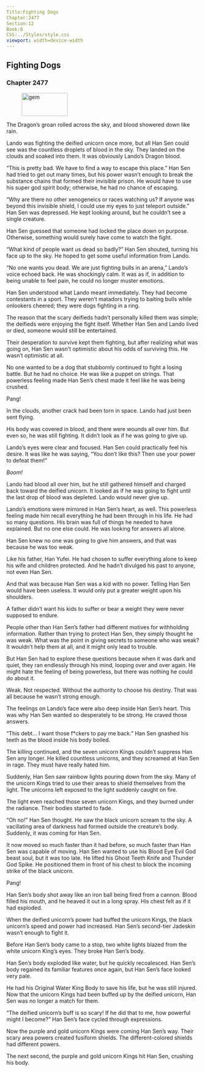 ```yaml
---
Title:Fighting Dogs 
Chapter:2477 
Section:12 
Book:8 
CSS:../Styles/style.css 
viewport: width=device-width
---
```

  
## Fighting Dogs
### Chapter 2477
  
<figure>
	<img src="../Images/gem.gif" alt="gem" id="gem" width="120" height="60" />
</figure>
  

  
The Dragon’s groan rolled across the sky, and blood showered down like rain.

Lando was fighting the deified unicorn once more, but all Han Sen could see was the countless droplets of blood in the sky. They landed on the clouds and soaked into them. It was obviously Lando’s Dragon blood.

“This is pretty bad. We have to find a way to escape this place.” Han Sen had tried to get out many times, but his power wasn’t enough to break the substance chains that formed their invisible prison. He would have to use his super god spirit body; otherwise, he had no chance of escaping.

“Why are there no other xenogeneics or races watching us? If anyone was beyond this invisible shield, I could use my eyes to just teleport outside.” Han Sen was depressed. He kept looking around, but he couldn’t see a single creature.

Han Sen guessed that someone had locked the place down on purpose. Otherwise, something would surely have come to watch the fight.

“What kind of people want us dead so badly?” Han Sen shouted, turning his face up to the sky. He hoped to get some useful information from Lando.

“No one wants you dead. We are just fighting bulls in an arena,” Lando’s voice echoed back. He was shockingly calm. It was as if, in addition to being unable to feel pain, he could no longer muster emotions.

Han Sen understood what Lando meant immediately. They had become contestants in a sport. They weren’t matadors trying to baiting bulls while onlookers cheered; they were dogs fighting in a ring.

The reason that the scary deifieds hadn’t personally killed them was simple; the deifieds were enjoying the fight itself. Whether Han Sen and Lando lived or died, someone would still be entertained.

Their desperation to survive kept them fighting, but after realizing what was going on, Han Sen wasn’t optimistic about his odds of surviving this. He wasn’t optimistic at all.

No one wanted to be a dog that stubbornly continued to fight a losing battle. But he had no choice. He was like a puppet on strings. That powerless feeling made Han Sen’s chest made it feel like he was being crushed.

Pang!

In the clouds, another crack had been torn in space. Lando had just been sent flying.

His body was covered in blood, and there were wounds all over him. But even so, he was still fighting. It didn’t look as if he was going to give up.

Lando’s eyes were clear and focused. Han Sen could practically feel his desire. It was like he was saying, “You don’t like this? Then use your power to defeat them!”

*Boom!*

Lando had blood all over him, but he still gathered himself and charged back toward the deified unicorn. It looked as if he was going to fight until the last drop of blood was depleted. Lando would never give up.

Lando’s emotions were mirrored in Han Sen’s heart, as well. This powerless feeling made him recall everything he had been through in his life. He had so many questions. His brain was full of things he needed to have explained. But no one else could. He was looking for answers all alone.

Han Sen knew no one was going to give him answers, and that was because he was too weak.

Like his father, Han Yufei. He had chosen to suffer everything alone to keep his wife and children protected. And he hadn’t divulged his past to anyone, not even Han Sen.

And that was because Han Sen was a kid with no power. Telling Han Sen would have been useless. It would only put a greater weight upon his shoulders.

A father didn’t want his kids to suffer or bear a weight they were never supposed to endure.

People other than Han Sen’s father had different motives for withholding information. Rather than trying to protect Han Sen, they simply thought he was weak. What was the point in giving secrets to someone who was weak? It wouldn’t help them at all, and it might only lead to trouble.

But Han Sen had to explore these questions because when it was dark and quiet, they ran endlessly through his mind, looping over and over again. He might hate the feeling of being powerless, but there was nothing he could do about it.

Weak. Not respected. Without the authority to choose his destiny. That was all because he wasn’t strong enough.

The feelings on Lando’s face were also deep inside Han Sen’s heart. This was why Han Sen wanted so desperately to be strong. He craved those answers.

“This debt… I want those f*ckers to pay me back.” Han Sen gnashed his teeth as the blood inside his body boiled.

The killing continued, and the seven unicorn Kings couldn’t suppress Han Sen any longer. He killed countless unicorns, and they screamed at Han Sen in rage. They must have really hated him.

Suddenly, Han Sen saw rainbow lights pouring down from the sky. Many of the unicorn Kings tried to use their areas to shield themselves from the light. The unicorns left exposed to the light suddenly caught on fire.

The light even reached those seven unicorn Kings, and they burned under the radiance. Their bodies started to fade.

“Oh no!” Han Sen thought. He saw the black unicorn scream to the sky. A vacillating area of darkness had formed outside the creature’s body. Suddenly, it was coming for Han Sen.

It now moved so much faster than it had before, so much faster than Han Sen was capable of moving. Han Sen wanted to use his Blood Eye Evil God beast soul, but it was too late. He lifted his Ghost Teeth Knife and Thunder God Spike. He positioned them in front of his chest to block the incoming strike of the black unicorn.

Pang!

Han Sen’s body shot away like an iron ball being fired from a cannon. Blood filled his mouth, and he heaved it out in a long spray. His chest felt as if it had exploded.

When the deified unicorn’s power had buffed the unicorn Kings, the black unicorn’s speed and power had increased. Han Sen’s second-tier Jadeskin wasn’t enough to fight it.

Before Han Sen’s body came to a stop, two white lights blazed from the white unicorn King’s eyes. They broke Han Sen’s body.

Han Sen’s body exploded like water, but he quickly recoalesced. Han Sen’s body regained its familiar features once again, but Han Sen’s face looked very pale.

He had his Original Water King Body to save his life, but he was still injured. Now that the unicorn Kings had been buffed up by the deified unicorn, Han Sen was no longer a match for them.

“The deified unicorn’s buff is so scary! If he did that to me, how powerful might I become?” Han Sen’s face cycled through expressions.

Now the purple and gold unicorn Kings were coming Han Sen’s way. Their scary area powers created fusiform shields. The different-colored shields had different powers.

The next second, the purple and gold unicorn Kings hit Han Sen, crushing his body.